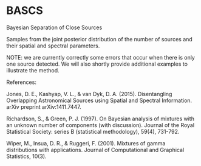 # BASCS

Bayesian Separation of Close Sources

Samples from the joint posterior distribution of the number of sources and their spatial and spectral parameters.

NOTE: we are currently correctly some errors that occur when there is only one source detected. We will also shortly provide additional examples to illustrate the method. 

References: 

Jones, D. E., Kashyap, V. L., & van Dyk, D. A. (2015). Disentangling Overlapping Astronomical Sources using Spatial and Spectral Information. arXiv preprint arXiv:1411.7447.

Richardson, S., & Green, P. J. (1997). On Bayesian analysis of mixtures with an unknown number of components (with discussion). Journal of the Royal Statistical Society: series B (statistical methodology), 59(4), 731-792.

Wiper, M., Insua, D. R., & Ruggeri, F. (2001). Mixtures of gamma distributions with applications. Journal of Computational and Graphical Statistics, 10(3).
